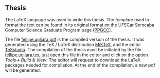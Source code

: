 ## Thesis

The LaTeX language was used to write this thesis. The *template* used to format the text can be found in its original format on the UFSCar Sorocaba Computer Science Graduate Program page ([PPGCC](http://www.ppgccs.net/)).

The file [fellipe.ugliara.pdf](https://github.com/ugliara-fellipe/academic.research/tree/master/master's.degree/thesis/fellipe.ugliara.pdf) is the compiled version of the thesis. It was generated using the TeX / LaTeX distribution [MiKTeX](https://miktex.org/), and the editor [TeXstudio](https://www.texstudio.org/). The compilation of the thesis must be initiated by the file [fellipe.ugliara.tex](https://github.com/ugliara-fellipe/academic.research/tree/master/master's.degree/thesis/fellipe.ugliara.tex), just open this file in the editor and click on the option *Tools-> Build & View*. The editor will request to download the LaTeX packages needed for compilation. At the end of the compilation, a new pdf will be generated.